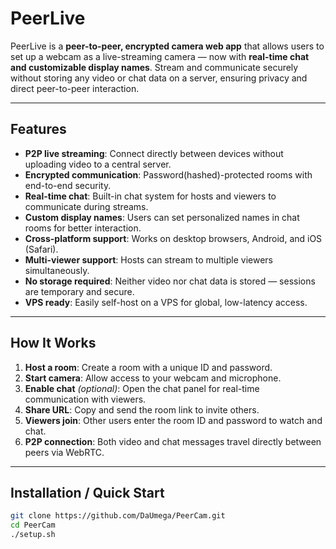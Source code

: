 # PeerLive

PeerLive is a **peer-to-peer, encrypted camera web app** that allows users to set up a webcam as a live-streaming camera — now with **real-time chat and customizable display names**. Stream and communicate securely without storing any video or chat data on a server, ensuring privacy and direct peer-to-peer interaction.

---

## Features

- **P2P live streaming**: Connect directly between devices without uploading video to a central server.  
- **Encrypted communication**: Password(hashed)-protected rooms with end-to-end security.  
- **Real-time chat**: Built-in chat system for hosts and viewers to communicate during streams.  
- **Custom display names**: Users can set personalized names in chat rooms for better interaction.  
- **Cross-platform support**: Works on desktop browsers, Android, and iOS (Safari).  
- **Multi-viewer support**: Hosts can stream to multiple viewers simultaneously.  
- **No storage required**: Neither video nor chat data is stored — sessions are temporary and secure.  
- **VPS ready**: Easily self-host on a VPS for global, low-latency access.  

---

## How It Works

1. **Host a room**: Create a room with a unique ID and password.  
2. **Start camera**: Allow access to your webcam and microphone.  
3. **Enable chat** *(optional)*: Open the chat panel for real-time communication with viewers.  
4. **Share URL**: Copy and send the room link to invite others.  
5. **Viewers join**: Other users enter the room ID and password to watch and chat.  
6. **P2P connection**: Both video and chat messages travel directly between peers via WebRTC.  

---

## Installation / Quick Start

```bash
git clone https://github.com/DaUmega/PeerCam.git
cd PeerCam
./setup.sh
